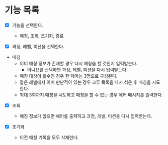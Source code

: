 # 기능 목록

- [x] 기능을 선택한다.
    - 매칭, 조회, 초기화, 종료

- [x] 과정, 레벨, 미션을 선택한다.

- 매칭
    - 이미 매칭 정보가 존재할 경우 다시 매칭을 할 것인지 입력받는다.
      - 아니요를 선택하면 과정, 레벨, 미션을 다시 입력받는다.
    - 매칭 대상이 홀수인 경우 한 페어는 3명으로 구성된다.
    - 같은 레벨에서 이미 만난적이 있는 경우 크루 목록을 다시 섞은 후 매칭을 시도한다.
    - 최대 3회까지 매칭을 시도하고 매칭을 할 수 없는 경우 에러 메시지를 출력한다.

- [x] 조회
  - 매칭 정보가 없으면 에러를 출력하고 과정, 레벨, 미션을 다시 입력받는다. 

- [x] 초기화
  - 이전 매칭 기록을 모두 삭제한다.